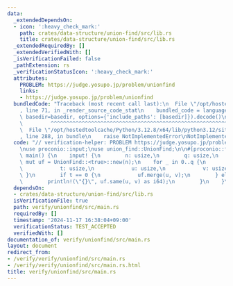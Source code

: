 ```yaml
---
data:
  _extendedDependsOn:
  - icon: ':heavy_check_mark:'
    path: crates/data-structure/union-find/src/lib.rs
    title: crates/data-structure/union-find/src/lib.rs
  _extendedRequiredBy: []
  _extendedVerifiedWith: []
  _isVerificationFailed: false
  _pathExtension: rs
  _verificationStatusIcon: ':heavy_check_mark:'
  attributes:
    PROBLEM: https://judge.yosupo.jp/problem/unionfind
    links:
    - https://judge.yosupo.jp/problem/unionfind
  bundledCode: "Traceback (most recent call last):\n  File \"/opt/hostedtoolcache/Python/3.12.8/x64/lib/python3.12/site-packages/onlinejudge_verify/documentation/build.py\"\
    , line 71, in _render_source_code_stat\n    bundled_code = language.bundle(stat.path,\
    \ basedir=basedir, options={'include_paths': [basedir]}).decode()\n          \
    \         ^^^^^^^^^^^^^^^^^^^^^^^^^^^^^^^^^^^^^^^^^^^^^^^^^^^^^^^^^^^^^^^^^^^^^^^^^^^^^^^^^\n\
    \  File \"/opt/hostedtoolcache/Python/3.12.8/x64/lib/python3.12/site-packages/onlinejudge_verify/languages/rust.py\"\
    , line 288, in bundle\n    raise NotImplementedError\nNotImplementedError\n"
  code: "// verification-helper: PROBLEM https://judge.yosupo.jp/problem/unionfind\n\
    \nuse proconio::input;\nuse union_find::UnionFind;\n\n#[proconio::fastout]\nfn\
    \ main() {\n    input! {\n        n: usize,\n        q: usize,\n    }\n    let\
    \ mut uf = UnionFind::<true>::new(n);\n    for _ in 0..q {\n        input! {\n\
    \            t: usize,\n            u: usize,\n            v: usize,\n       \
    \ }\n        if t == 0 {\n            uf.merge(u, v);\n        } else {\n    \
    \        println!(\"{}\", uf.same(u, v) as i64);\n        }\n    }\n}\n"
  dependsOn:
  - crates/data-structure/union-find/src/lib.rs
  isVerificationFile: true
  path: verify/unionfind/src/main.rs
  requiredBy: []
  timestamp: '2024-11-17 16:38:04+09:00'
  verificationStatus: TEST_ACCEPTED
  verifiedWith: []
documentation_of: verify/unionfind/src/main.rs
layout: document
redirect_from:
- /verify/verify/unionfind/src/main.rs
- /verify/verify/unionfind/src/main.rs.html
title: verify/unionfind/src/main.rs
---
```

